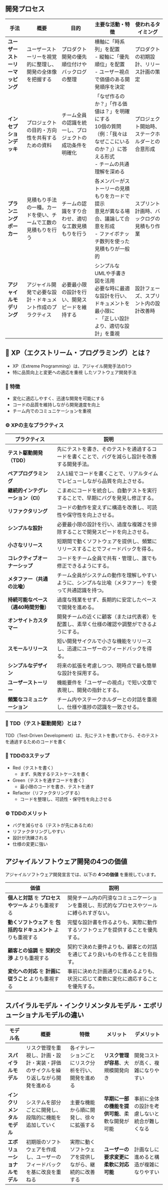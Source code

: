 ## 開発プロセス

| 手法 | 概要 | 目的 | 主要な活動・特徴 | 使われるタイミング |
|------|------|------|----------------|----------------|
| **ユーザーストーリーマッピング** | ユーザーストーリーを視覚的に整理し、開発の全体像を把握する | プロダクト開発の優先順位付けやバックログの整理 | 横軸に「時系列」を配置<br>- 縦軸に「優先順位」を配置<br>- ユーザー視点で価値のある開発順序を決定 | プロダクトの初期設計、リリース計画の策定 |
| **インセプションデッキ** | プロジェクトの目的・方向性を共有するための資料 | チーム全員の認識を統一し、プロジェクトの成功条件を明確化 | 「なぜ作るのか？」「作る価値は？」を明確にする<br> 10個の質問（例：「我々はなぜここにいるのか？」）に答える形式<br>- チームの共通理解を深める | プロジェクト開始時、ステークホルダーとの合意形成 |
| **プランニングポーカー** | 見積もり手法の一種。カードを使い、チームで工数の見積もりを行う | チームの認識をすり合わせ、適切な工数見積もりを行う | 各メンバーがストーリーの見積もりをカードで提示<br> 意見が異なる場合、議論して合意を形成<br>- ファイボナッチ数列を使った見積もりが一般的 | スプリント計画時、バックログの見積もり作業 |
| **アジャイルモデリング** | アジャイル開発で必要な設計・ドキュメント作成のプラクティス | 必要最小限の設計を行い、開発スピードを維持する | シンプルなUMLや手書き図を活用<br>必要な時に最適な設計を行い、ドキュメントを最小限に<br>- 「正しい設計より、適切な設計」を重視 | 設計フェーズ、スプリント内の設計改善時 |


## 🔹 XP（エクストリーム・プログラミング）とは？
- XP（Extreme Programming）は、アジャイル開発手法の1つ 
- 特に品質向上と変更への適応を重視 したソフトウェア開発手法

### 📌 特徴
- 変化に適応しやすく、迅速な開発を可能にする
- コードの品質を維持しながら開発速度を向上
- チーム内でのコミュニケーションを重視

### ⚙️ XPの主なプラクティス

| プラクティス | 説明 |
|-------------|------|
| **テスト駆動開発（TDD）** | 先にテストを書き、そのテストを通過するコードを書くことで、バグを減らし設計を改善する開発手法。 |
| **ペアプログラミング** | 2人1組でコードを書くことで、リアルタイムでレビューしながら品質を向上させる。 |
| **継続的インテグレーション（CI）** | こまめにコードを統合し、自動テストを実行することで、早期にバグを発見し修正する。 |
| **リファクタリング** | コードの動作を変えずに構造を改善し、可読性や保守性を向上させる。 |
| **シンプルな設計** | 必要最小限の設計を行い、過度な複雑さを排除することで開発スピードを向上させる。 |
| **小さなリリース** | 短期間で動くソフトウェアを提供し、頻繁にリリースすることでフィードバックを得る。 |
| **コレクティブオーナーシップ** | コードをチーム全員で共有・管理し、誰でも修正できるようにする。 |
| **メタファー（共通の比喩）** | チーム全員がシステムの動作を理解しやすいように、シンプルな比喩（メタファー）を使って共通認識を持つ。 |
| **持続可能なペース（週40時間労働）** | 過度な残業をせず、長期的に安定したペースで開発を進める。 |
| **オンサイトカスタマー** | 開発チームの近くに顧客（または代表者）を配置し、素早く仕様の確認や調整ができるようにする。 |
| **スモールリリース** | 短い開発サイクルで小さな機能をリリースし、迅速にユーザーのフィードバックを得る。 |
| **シンプルなデザイン** | 将来の拡張を考慮しつつ、現時点で最も簡単な設計を採用する。 |
| **ユーザーストーリー** | 機能要件を「ユーザーの視点」で短い文章で表現し、開発の指針とする。 |
| **頻繁なコミュニケーション** | チーム内やステークホルダーとの対話を重視し、仕様や進捗の認識を一致させる。 |


### 🔹 TDD（テスト駆動開発）とは？
TDD（Test-Driven Development）は、先にテストを書いてから、そのテストを通過するためのコードを書く 

### 📌 TDDの3ステップ
- Red（テストを書く）
  - まず、失敗するテストケースを書く
- Green（テストを通すコードを書く）
  - 最小限のコードを書き、テストを通す
- Refactor（リファクタリングする）
  - コードを整理し、可読性・保守性を向上させる

### ⚙️ TDDのメリット
- バグを減らせる（テストが先にあるため）
- リファクタリングしやすい
- 設計が洗練される
- 仕様の変更に強い

## アジャイルソフトウェア開発の4つの価値

アジャイルソフトウェア開発宣言では、以下の **4つの価値** を重視しています。

| **価値** | **説明** |
|---------|---------|
| **個人と対話** を **プロセスやツール** よりも重視する | 開発チーム内の円滑なコミュニケーションを重視し、形式的なプロセスやツールに縛られすぎない。 |
| **動くソフトウェア** を **包括的なドキュメント** よりも重視する | 完璧な設計書を作るよりも、実際に動作するソフトウェアを提供することを優先する。 |
| **顧客との協調** を **契約交渉** よりも重視する | 契約で決めた要件よりも、顧客との対話を通じてより良いものを作ることを目指す。 |
| **変化への対応** を **計画に従うこと** よりも重視する | 事前に決めた計画通りに進めるよりも、状況に応じて柔軟に変化に適応することを優先する。 |



## スパイラルモデル・インクリメンタルモデル・エボリューショナルモデルの違い

| モデル名 | 概要 | 特徴 | メリット | デメリット |
|---------|------|------|----------|------------|
| **スパイラルモデル** | リスク管理を重視し、計画・設計・実装・評価のサイクルを繰り返しながら開発を進める | 各イテレーションごとにリスク分析を行い、開発を進める | **リスク管理が容易**、大規模開発向き | 開発コストが高く、複雑になりやすい |
| **インクリメンタルモデル** | システムを部分ごとに開発し、段階的に機能を追加していく | 主要な機能から順に開発し、徐々に拡張する | **早期に一部の機能を提供可能**、柔軟な開発が可能 | 事前に全体の設計を考慮しないと統合が難しくなる |
| **エボリューショナルモデル** | 初期版のソフトウェアを作成し、ユーザーのフィードバックを基に改良を重ねる | 実際に動くソフトウェアを提供しながら、継続的に改善する | **ユーザーの要求変更に柔軟に対応可能** | 計画なしに進めると構造が複雑になりやすい |


